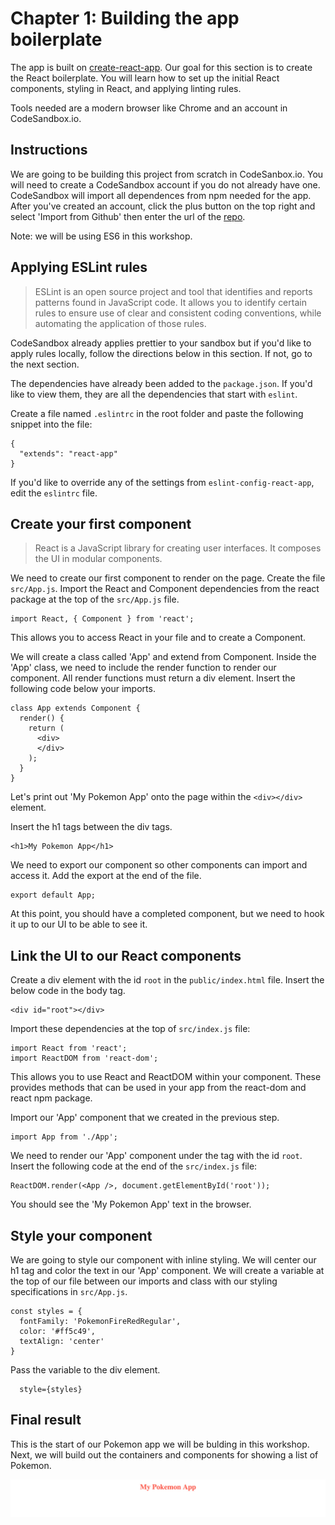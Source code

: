 # Chapter 1: Building the app boilerplate

The app is built on [create-react-app](https://github.com/facebookincubator/create-react-app). Our goal for this section is to create the React boilerplate. You will learn how to set up the initial React components, styling in React, and applying linting rules.

Tools needed are a modern browser like Chrome and an account in CodeSandbox.io. 

## Instructions

We are going to be building this project from scratch in CodeSanbox.io. You will need to create a CodeSandbox account if you do not already have one. CodeSandbox will import all dependences from npm needed for the app. After you've created an account, click the plus button on the top right and select 'Import from Github' then enter the url of the [repo]( https://github.com/rizcheldayao/workshop/tree/master/chapter0-code). 

Note: we will be using ES6 in this workshop. 

## Applying ESLint rules

> ESLint is an open source project and tool that identifies and reports patterns found in JavaScript code. It allows you to identify certain rules to ensure use of clear and consistent coding conventions, while automating the application of those rules. 

CodeSandbox already applies prettier to your sandbox but if you'd like to apply rules locally, follow the directions below in this section. If not, go to the next section.

The dependencies have already been added to the `package.json`. If you'd like to view them, they are all the dependencies that start with `eslint`. 

Create a file named `.eslintrc` in the root folder and paste the following snippet into the file: 

```
{
  "extends": "react-app"
}
```

If you'd like to override any of the settings from `eslint-config-react-app`, edit the `eslintrc` file.

## Create your first component

> React is a JavaScript library for creating user interfaces. It composes the UI in modular components.

We need to create our first component to render on the page. Create the file `src/App.js`. Import the React and Component dependencies from the react package at the top of the `src/App.js` file. 

```
import React, { Component } from 'react';
```

This allows you to access React in your file and to create a Component. 

We will create a class called 'App' and extend from Component. Inside the 'App' class, we need to include the render function to render our component. All render functions must return a div element. Insert the following code below your imports. 

```
class App extends Component {
  render() {
    return (
      <div>
      </div>
    );
  }
}
```

Let's print out 'My Pokemon App' onto the page within the `<div></div>` element. 

Insert the h1 tags between the div tags.

```
<h1>My Pokemon App</h1>
``` 

We need to export our component so other components can import and access it. Add the export at the end of the file.

```
export default App;
``` 

At this point, you should have a completed component, but we need to hook it up to our UI to be able to see it.

## Link the UI to our React components

Create a div element with the id `root` in the `public/index.html` file. Insert the below code in the body tag.

```
<div id="root"></div>
```

Import these dependencies at the top of `src/index.js` file: 

```
import React from 'react';
import ReactDOM from 'react-dom';
```

This allows you to use React and ReactDOM within your component. These provides methods that can be used in your app from the react-dom and react npm package. 

Import our 'App' component that we created in the previous step. 

``` 
import App from './App';
```

We need to render our 'App' component under the tag with the id `root`. Insert the following code at the end of the `src/index.js` file: 

```
ReactDOM.render(<App />, document.getElementById('root'));
```

You should see the 'My Pokemon App' text in the browser. 

## Style your component

We are going to style our component with inline styling. We will center our h1 tag and color the text in our 'App' component. We will create a variable at the top of our file between our imports and class with our styling specifications in `src/App.js`. 

```
const styles = {
  fontFamily: 'PokemonFireRedRegular',
  color: '#ff5c49',
  textAlign: 'center'
}
```

Pass the variable to the div element. 

```
  style={styles}
```

## Final result 

This is the start of our Pokemon app we will be bulding in this workshop. Next, we will build out the containers and components for showing a list of Pokemon. 

![Chapter 1 result](./images/chapter1.png)

